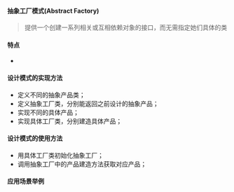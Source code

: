 #### 抽象工厂模式(Abstract Factory)

> 提供一个创建一系列相关或互相依赖对象的接口，而无需指定她们具体的类

#### 特点

- 


#### 设计模式的实现方法

- 定义不同的抽象产品类；
- 定义抽象工厂类，分别能返回之前设计的抽象产品；
- 实现不同的具体产品；
- 实现具体工厂类，分别建造具体产品；
 
#### 设计模式的使用方法

- 用具体工厂类初始化抽象工厂；
- 调用抽象工厂中的产品建造方法获取对应产品；

#### 应用场景举例
